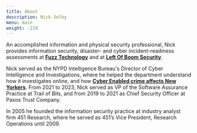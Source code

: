 ```yaml
---
title: About
description: Nick Selby
menu: main
weight: -210
---
```


An accomplished information and physical security professional, Nick provides information security, disaster- and cyber incident-readiness assessments at **[Fuzz Technology](https://fuzztechnology.com)** and at **[Left Of Boom Security](https://leftofboomsecurity.com)**. 

Nick served as the NYPD Intelligence Bureau's Director of Cyber Intelligence and Investigations, where he helped the department understand how it investigates online, and how **[Cyber Enabled crime affects New Yorkers](https://www.npr.org/2020/01/15/796252827/coaxing-cops-to-tackle-cybercrime-theres-an-app-for-that)**. From 2021 to 2023, Nick served as VP of the Software Assurance Practice at Trail of Bits, and from 2019 to 2021 as Chief Security Officer at Paxos Trust Company. 

In 2005 he founded the information security practice at industry analyst firm 451 Research, where he served as 451’s Vice President, Research Operations until 2009.
